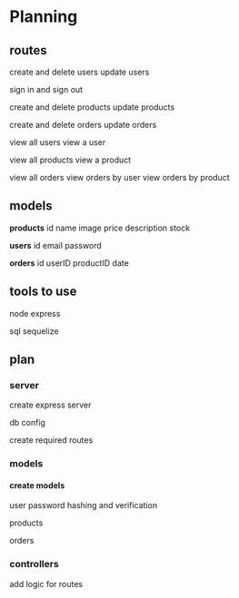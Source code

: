 # Planning

## routes

create and delete users
update users

sign in and sign out

create and delete products
update products

create and delete orders
update orders

view all users
view a user

view all products
view a product

view all orders
view orders by user
view orders by product

## models

**products**
id
name
image
price
description
stock

**users**
id
email
password

**orders**
id
userID
productID
date

## tools to use

node
express

sql
sequelize

## plan

### server

create express server

db config

create required routes

### models

#### create models

user
    password hashing and verification

products

orders

### controllers

add logic for routes
